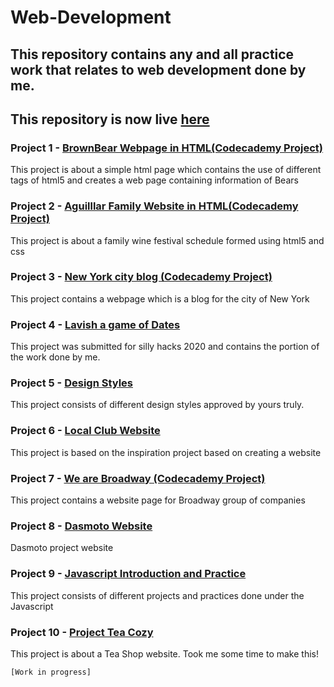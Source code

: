# Web-Development

## This repository contains any and all practice work that relates to web development done by me.

## This repository is now live [here](https://goku-kun.github.io/Web-Development/)

### Project 1 - [BrownBear Webpage in HTML(Codecademy Project)](https://goku-kun.github.io/Web-Development/BrownBear_webpage/Brownbear%20webpage.html)
This project is about a simple html page which contains the use of different tags of html5 and creates a web page containing information of Bears

### Project 2 - [Aguilllar Family Website in HTML(Codecademy Project)](https://goku-kun.github.io/Web-Development/Aguillar%20family%20website/index.html)
This project is about a family wine festival schedule formed using html5 and css

### Project 3 - [New York city blog (Codecademy Project)](https://goku-kun.github.io/Web-Development/new-york-city-blog/index.html)
This project contains a webpage which is a blog for the city of New York

### Project 4 - [Lavish a game of Dates](https://github.com/Goku-kun/Web-Development/tree/master/lavish-webpage)
This project was submitted for silly hacks 2020 and contains the portion of the work done by me.

### Project 5 - [Design Styles](https://goku-kun.github.io/Web-Development/design-styles-website/index.html)
This project consists of different design styles approved by yours truly.

### Project 6 - [Local Club Website](https://goku-kun.github.io/Web-Development/local-club-website/index.html)
This project is based on the inspiration project based on creating a website

### Project 7 - [We are Broadway (Codecademy Project)](https://goku-kun.github.io/Web-Development/we-are-broadway/index.html)
This project contains a website page for Broadway group of companies

### Project 8 - [Dasmoto Website](https://goku-kun.github.io/Web-Development/dasmoto-website/index.html)
Dasmoto project website

### Project 9 - [Javascript Introduction and Practice](https://github.com/Goku-kun/Web-Development/tree/master/javascript-intro)
This project consists of different projects and practices done under the Javascript

### Project 10 - [Project Tea Cozy](https://goku-kun.github.io/Web-Development/tea-cozy-project/index.html)
This project is about a Tea Shop website. Took me some time to make this!

`[Work in progress]`
